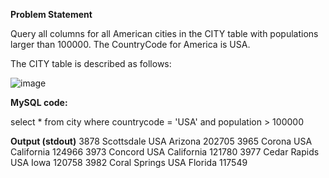 **Problem Statement**

Query all columns for all American cities in the CITY table with populations larger than 100000. The CountryCode for America is USA.

The CITY table is described as follows: 

![image](https://user-images.githubusercontent.com/122146533/212052433-55a699f8-2582-4420-be76-ffe0b305a269.png)


**MySQL code:**

select * from city
where countrycode = 'USA'
and population > 100000


**Output (stdout)**
3878 Scottsdale USA Arizona 202705
3965 Corona USA California 124966
3973 Concord USA California 121780
3977 Cedar Rapids USA Iowa 120758
3982 Coral Springs USA Florida 117549

